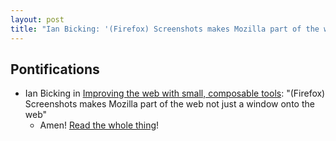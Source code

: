 ```yaml
---
layout: post
title: "Ian Bicking: '(Firefox) Screenshots makes Mozilla part of the web not just a window onto the web'"
---
```


## Pontifications

* Ian Bicking in [Improving the web with small, composable tools](http://www.ianbicking.org/blog/2018/02/web-small-composable-tools.html): "(Firefox) Screenshots makes Mozilla part of the web not just a window onto the web"
    * Amen! [Read the whole thing](http://www.ianbicking.org/blog/2018/02/web-small-composable-tools.html)!